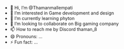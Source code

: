 - 👋 Hi, I’m @Thamanmallempati
- 👀 I’m interested in Game development and design 
- 🌱 I’m currently learning phyton
- 💞️ I’m looking to collaborate on Big gaming company
- 📫 How to reach me by Discord thaman_8
- 😄 Pronouns: ...
- ⚡ Fun fact: ...

<!---
Thamanmallempati/Thamanmallempati is a ✨ special ✨ repository because its `README.md` (this file) appears on your GitHub profile.
You can click the Preview link to take a look at your changes.
--->
